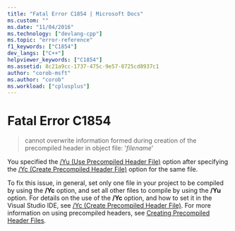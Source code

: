 ```yaml
---
title: "Fatal Error C1854 | Microsoft Docs"
ms.custom: ""
ms.date: "11/04/2016"
ms.technology: ["devlang-cpp"]
ms.topic: "error-reference"
f1_keywords: ["C1854"]
dev_langs: ["C++"]
helpviewer_keywords: ["C1854"]
ms.assetid: 8c21a9cc-1737-475c-9e57-8725cd8937c1
author: "corob-msft"
ms.author: "corob"
ms.workload: ["cplusplus"]
---
```

# Fatal Error C1854

> cannot overwrite information formed during creation of the precompiled header in object file: '*filename*'

You specified the [/Yu (Use Precompiled Header File)](../../build/reference/yu-use-precompiled-header-file.md) option after specifying the [/Yc (Create Precompiled Header File)](../../build/reference/yc-create-precompiled-header-file.md) option for the same file.

To fix this issue, in general, set only one file in your project to be compiled by using the **/Yc** option, and set all other files to compile by using the **/Yu** option. For details on the use of the **/Yc** option, and how to set it in the Visual Studio IDE, see [/Yc (Create Precompiled Header File)](../../build/reference/yc-create-precompiled-header-file.md). For more information on using precompiled headers, see [Creating Precompiled Header Files](../../build/reference/creating-precompiled-header-files.md).
